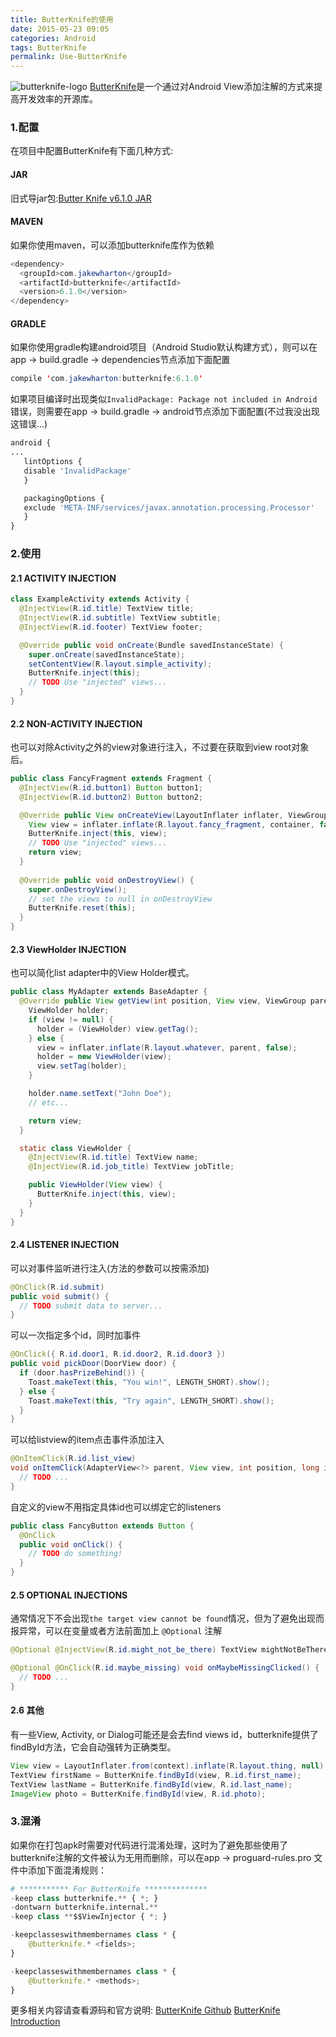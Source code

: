 ```yaml
---
title: ButterKnife的使用
date: 2015-05-23 09:05  
categories: Android  
tags: ButterKnife
permalink: Use-ButterKnife
---
```


![butterknife-logo](http://jakewharton.github.io/butterknife/static/logo.png)
[ButterKnife](https://github.com/JakeWharton/butterknife)是一个通过对Android View添加注解的方式来提高开发效率的开源库。

### 1.配置
在项目中配置ButterKnife有下面几种方式:   

#### JAR
旧式导jar包:[Butter Knife v6.1.0 JAR](http://repo1.maven.org/maven2/com/jakewharton/butterknife/6.1.0/butterknife-6.1.0.jar)
#### MAVEN
如果你使用maven，可以添加butterknife库作为依赖
```java
<dependency>
  <groupId>com.jakewharton</groupId>
  <artifactId>butterknife</artifactId>
  <version>6.1.0</version>
</dependency>
```
#### GRADLE
如果你使用gradle构建android项目（Android Studio默认构建方式），则可以在app -> build.gradle -> dependencies节点添加下面配置
```java
compile 'com.jakewharton:butterknife:6.1.0'
```
如果项目编译时出现类似`InvalidPackage: Package not included in Android`错误，则需要在app -> build.gradle -> android节点添加下面配置(不过我没出现这错误...)
```python
android {
...
   lintOptions {
   disable 'InvalidPackage'
   }

   packagingOptions {
   exclude 'META-INF/services/javax.annotation.processing.Processor'
   }
}
```
### 2.使用
#### 2.1 ACTIVITY INJECTION
```java
class ExampleActivity extends Activity {
  @InjectView(R.id.title) TextView title;
  @InjectView(R.id.subtitle) TextView subtitle;
  @InjectView(R.id.footer) TextView footer;

  @Override public void onCreate(Bundle savedInstanceState) {
    super.onCreate(savedInstanceState);
    setContentView(R.layout.simple_activity);
    ButterKnife.inject(this);
    // TODO Use "injected" views...
  }
}
```

#### 2.2 NON-ACTIVITY INJECTION
也可以对除Activity之外的view对象进行注入，不过要在获取到view root对象后。
```java
public class FancyFragment extends Fragment {
  @InjectView(R.id.button1) Button button1;
  @InjectView(R.id.button2) Button button2;

  @Override public View onCreateView(LayoutInflater inflater, ViewGroup container, Bundle savedInstanceState) {
    View view = inflater.inflate(R.layout.fancy_fragment, container, false);
    ButterKnife.inject(this, view);
    // TODO Use "injected" views...
    return view;
  }
  
  @Override public void onDestroyView() {
    super.onDestroyView();
    // set the views to null in onDestroyView
    ButterKnife.reset(this);
  }
}
```
#### 2.3 ViewHolder INJECTION
也可以简化list adapter中的View Holder模式。
```java
public class MyAdapter extends BaseAdapter {
  @Override public View getView(int position, View view, ViewGroup parent) {
    ViewHolder holder;
    if (view != null) {
      holder = (ViewHolder) view.getTag();
    } else {
      view = inflater.inflate(R.layout.whatever, parent, false);
      holder = new ViewHolder(view);
      view.setTag(holder);
    }

    holder.name.setText("John Doe");
    // etc...

    return view;
  }

  static class ViewHolder {
    @InjectView(R.id.title) TextView name;
    @InjectView(R.id.job_title) TextView jobTitle;

    public ViewHolder(View view) {
      ButterKnife.inject(this, view);
    }
  }
}
```

#### 2.4 LISTENER INJECTION
可以对事件监听进行注入(方法的参数可以按需添加)
```java
@OnClick(R.id.submit)
public void submit() {
  // TODO submit data to server...
}
```
可以一次指定多个id，同时加事件
```java
@OnClick({ R.id.door1, R.id.door2, R.id.door3 })
public void pickDoor(DoorView door) {
  if (door.hasPrizeBehind()) {
    Toast.makeText(this, "You win!", LENGTH_SHORT).show();
  } else {
    Toast.makeText(this, "Try again", LENGTH_SHORT).show();
  }
}
```
可以给listview的item点击事件添加注入
```java
@OnItemClick(R.id.list_view)
void onItemClick(AdapterView<?> parent, View view, int position, long id) {
  // TODO ...
}
```
自定义的view不用指定具体id也可以绑定它的listeners
```java
public class FancyButton extends Button {
  @OnClick
  public void onClick() {
    // TODO do something!
  }
}
```

#### 2.5 OPTIONAL INJECTIONS
通常情况下不会出现`the target view cannot be found`情况，但为了避免出现而报异常，可以在变量或者方法前面加上 `@Optional` 注解
```java
@Optional @InjectView(R.id.might_not_be_there) TextView mightNotBeThere;

@Optional @OnClick(R.id.maybe_missing) void onMaybeMissingClicked() {
  // TODO ...
}
```
#### 2.6 其他
有一些View, Activity, or Dialog可能还是会去find views id，butterknife提供了findById方法，它会自动强转为正确类型。
```java
View view = LayoutInflater.from(context).inflate(R.layout.thing, null);
TextView firstName = ButterKnife.findById(view, R.id.first_name);
TextView lastName = ButterKnife.findById(view, R.id.last_name);
ImageView photo = ButterKnife.findById(view, R.id.photo);
```

### 3.混淆
如果你在打包apk时需要对代码进行混淆处理，这时为了避免那些使用了butterknife注解的文件被认为无用而删除，可以在app -> proguard-rules.pro 文件中添加下面混淆规则：
```python
# *********** For ButterKnife **************
-keep class butterknife.** { *; }
-dontwarn butterknife.internal.**
-keep class **$$ViewInjector { *; }

-keepclasseswithmembernames class * {
    @butterknife.* <fields>;
}

-keepclasseswithmembernames class * {
    @butterknife.* <methods>;
}
```

更多相关内容请查看源码和官方说明:
[ButterKnife Github](https://github.com/JakeWharton/butterknife)
[ButterKnife Introduction](http://jakewharton.github.io/butterknife/)

